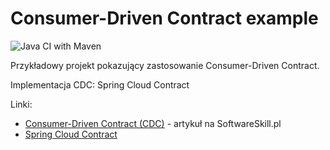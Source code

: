 # Consumer-Driven Contract example

![Java CI with Maven](https://github.com/softwareskill/cdc-example/workflows/Java%20CI%20with%20Maven/badge.svg)

Przykładowy projekt pokazujący zastosowanie Consumer-Driven Contract.

Implementacja CDC: Spring Cloud Contract 

Linki:

* [Consumer-Driven Contract (CDC)](https://softwareskill.pl/consumer-driven-contract) - artykuł na SoftwareSkill.pl
* [Spring Cloud Contract](https://spring.io/projects/spring-cloud-contract)
